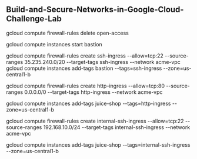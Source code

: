 ## Build-and-Secure-Networks-in-Google-Cloud-Challenge-Lab

gcloud compute firewall-rules delete open-access



gcloud compute instances start bastion


gcloud compute firewall-rules create ssh-ingress --allow=tcp:22 --source-ranges 35.235.240.0/20 --target-tags ssh-ingress --network acme-vpc
gcloud compute instances add-tags bastion --tags=ssh-ingress --zone=us-central1-b


gcloud compute firewall-rules create http-ingress --allow=tcp:80 --source-ranges 0.0.0.0/0 --target-tags http-ingress --network acme-vpc

gcloud compute instances add-tags juice-shop --tags=http-ingress --zone=us-central1-b



gcloud compute firewall-rules create internal-ssh-ingress --allow=tcp:22 --source-ranges 192.168.10.0/24 --target-tags internal-ssh-ingress --network acme-vpc

gcloud compute instances add-tags juice-shop --tags=internal-ssh-ingress --zone=us-central1-b

